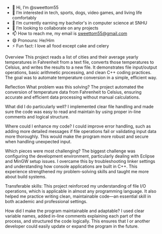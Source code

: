 - 👋 Hi, I’m @sweettom55
- 👀 I’m interested in tech, sports, dogs, video games, and living life comfortably
- 🌱 I’m currently earning my bachelor's in computer science at SNHU
- 💞️ I’m looking to collaborate on any projects
- 📫 How to reach me, my email is sweettom55@gmail.com
- 😄 Pronouns: He/Him
- ⚡ Fun fact: I love all food except cake and celery

<!---
sweettom55/sweettom55 is a ✨ special ✨ repository because its `README.md` (this file) appears on your GitHub profile.
You can click the Preview link to take a look at your changes.
--->
Overview
This project reads a list of cities and their average yearly temperatures in Fahrenheit from a text file, converts those temperatures to Celsius, and writes the results to a new file. It demonstrates file input/output operations, basic arithmetic processing, and clean C++ coding practices. The goal was to automate temperature conversion in a simple, efficient way.

Reflection
What problem was this solving?
The project automated the conversion of temperature data from Fahrenheit to Celsius, ensuring accurate and efficient data processing without manual calculations.

What did I do particularly well?
I implemented clear file handling and made sure the code was easy to read and maintain by using proper in-line comments and logical structure.

Where could I enhance my code?
I could improve error handling, such as adding more detailed messages if file operations fail or validating input data more thoroughly. This would make the program more robust and secure when handling unexpected input.

Which pieces were most challenging?
The biggest challenge was configuring the development environment, particularly dealing with Eclipse and MinGW setup issues. I overcame this by troubleshooting linker settings and understanding how console applications are built in C++. This experience strengthened my problem-solving skills and taught me more about build systems.

Transferable skills:
This project reinforced my understanding of file I/O operations, which is applicable in almost any programming language. It also helped me practice writing clean, maintainable code—an essential skill in both academic and professional settings.

How did I make the program maintainable and adaptable?
I used clear variable names, added in-line comments explaining each part of the process, and structured the code logically. This ensures that I or another developer could easily update or expand the program in the future.
